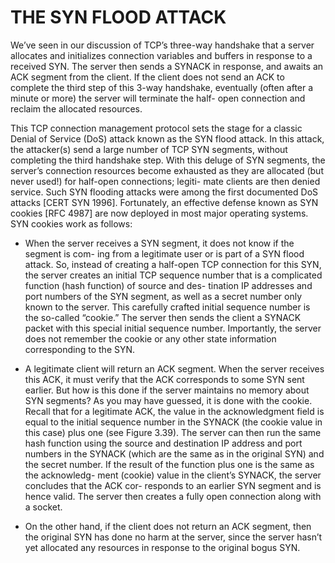 # THE SYN FLOOD ATTACK

We’ve seen in our discussion of TCP’s three-way handshake that a server allocates and initializes connection variables and buffers in response to a received SYN. The server then sends a SYNACK in response, and awaits an ACK segment from the client. If the client does not send an ACK to complete the third step of this 3-way handshake, eventually (often after a minute or more) the server will terminate the half- open connection and reclaim the allocated resources.

This TCP connection management protocol sets the stage for a classic Denial of Service (DoS) attack known as the SYN flood attack. In this attack, the attacker(s) send a large number of TCP SYN segments, without completing the third handshake step. With this deluge of SYN segments, the server’s connection resources become exhausted as they are allocated (but never used!) for half-open connections; legiti- mate clients are then denied service. Such SYN flooding attacks were among the first documented DoS attacks [CERT SYN 1996]. Fortunately, an effective defense known as SYN cookies [RFC 4987] are now deployed in most major operating systems. SYN cookies work as follows:

* When the server receives a SYN segment, it does not know if the segment is com- ing from a legitimate user or is part of a SYN flood attack. So, instead of creating a half-open TCP connection for this SYN, the server creates an initial TCP sequence number that is a complicated function (hash function) of source and des- tination IP addresses and port numbers of the SYN segment, as well as a secret number only known to the server. This carefully crafted initial sequence number is the so-called “cookie.” The server then sends the client a SYNACK packet with this special initial sequence number. Importantly, the server does not remember the cookie or any other state information corresponding to the SYN.

* A legitimate client will return an ACK segment. When the server receives this ACK, it must verify that the ACK corresponds to some SYN sent earlier. But how is this done if the server maintains no memory about SYN segments? As you may have guessed, it is done with the cookie. Recall that for a legitimate ACK, the value in the acknowledgment field is equal to the initial sequence number in the SYNACK (the cookie value in this case) plus one (see Figure 3.39). The server can then run the same hash function using the source and destination IP address and port numbers in the SYNACK (which are the same as in the original SYN) and the secret number. If the result of the function plus one is the same as the acknowledg- ment (cookie) value in the client’s SYNACK, the server concludes that the ACK cor- responds to an earlier SYN segment and is hence valid. The server then creates a fully open connection along with a socket.

* On the other hand, if the client does not return an ACK segment, then the original SYN has done no harm at the server, since the server hasn’t yet allocated any resources in response to the original bogus SYN.